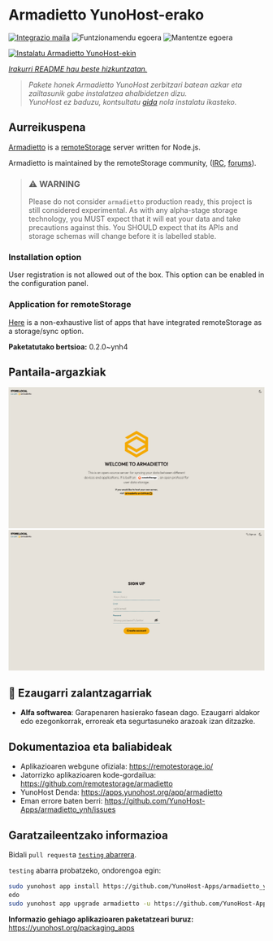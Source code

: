 <!--
Ohart ongi: README hau automatikoki sortu da <https://github.com/YunoHost/apps/tree/master/tools/readme_generator>ri esker
EZ editatu eskuz.
-->

# Armadietto YunoHost-erako

[![Integrazio maila](https://dash.yunohost.org/integration/armadietto.svg)](https://dash.yunohost.org/appci/app/armadietto) ![Funtzionamendu egoera](https://ci-apps.yunohost.org/ci/badges/armadietto.status.svg) ![Mantentze egoera](https://ci-apps.yunohost.org/ci/badges/armadietto.maintain.svg)

[![Instalatu Armadietto YunoHost-ekin](https://install-app.yunohost.org/install-with-yunohost.svg)](https://install-app.yunohost.org/?app=armadietto)

*[Irakurri README hau beste hizkuntzatan.](./ALL_README.md)*

> *Pakete honek Armadietto YunoHost zerbitzari batean azkar eta zailtasunik gabe instalatzea ahalbidetzen dizu.*  
> *YunoHost ez baduzu, kontsultatu [gida](https://yunohost.org/install) nola instalatu ikasteko.*

## Aurreikuspena

[Armadietto](https://github.com/remotestorage/armadietto/) is a [remoteStorage](https://remotestorage.io) server written for Node.js.

Armadietto is maintained by the remoteStorage community, ([IRC](https://web.libera.chat/#remotestorage), [forums](https://community.remotestorage.io/)).

> ### :warning: WARNING
> Please do not consider `armadietto` production ready, this project is still
> considered experimental.  As with any alpha-stage storage technology, you
> MUST expect that it will eat your data and take precautions against this. You
> SHOULD expect that its APIs and storage schemas will change before it is
> labelled stable.

### Installation option 

User registration is not allowed out of the box.
This option can be enabled in the configuration panel.

### Application for remoteStorage

[Here](https://remotestorage.io/apps/) is a non-exhaustive list of apps that have integrated remoteStorage as a storage/sync option.


**Paketatutako bertsioa:** 0.2.0~ynh4

## Pantaila-argazkiak

![Armadietto(r)en pantaila-argazkia](./doc/screenshots/armadietto-welcome.png)
![Armadietto(r)en pantaila-argazkia](./doc/screenshots/armadietto-signup.png)

## :red_circle: Ezaugarri zalantzagarriak

- **Alfa softwarea**: Garapenaren hasierako fasean dago. Ezaugarri aldakor edo ezegonkorrak, erroreak eta segurtasuneko arazoak izan ditzazke.

## Dokumentazioa eta baliabideak

- Aplikazioaren webgune ofiziala: <https://remotestorage.io/>
- Jatorrizko aplikazioaren kode-gordailua: <https://github.com/remotestorage/armadietto>
- YunoHost Denda: <https://apps.yunohost.org/app/armadietto>
- Eman errore baten berri: <https://github.com/YunoHost-Apps/armadietto_ynh/issues>

## Garatzaileentzako informazioa

Bidali `pull request`a [`testing` abarrera](https://github.com/YunoHost-Apps/armadietto_ynh/tree/testing).

`testing` abarra probatzeko, ondorengoa egin:

```bash
sudo yunohost app install https://github.com/YunoHost-Apps/armadietto_ynh/tree/testing --debug
edo
sudo yunohost app upgrade armadietto -u https://github.com/YunoHost-Apps/armadietto_ynh/tree/testing --debug
```

**Informazio gehiago aplikazioaren paketatzeari buruz:** <https://yunohost.org/packaging_apps>
